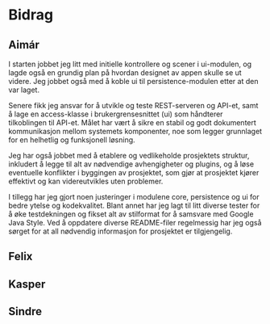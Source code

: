 # Bidrag

## Aimár
I starten jobbet jeg litt med initielle kontrollere og scener i ui-modulen, og lagde også en grundig plan på hvordan designet av appen skulle se ut videre. Jeg jobbet også med å koble ui til persistence-modulen etter at den var laget. 

Senere fikk jeg ansvar for å utvikle og teste REST-serveren og API-et, samt å lage en access-klasse i brukergrensesnittet (ui) som håndterer tilkoblingen til API-et. Målet har vært å sikre en stabil og godt dokumentert kommunikasjon mellom systemets komponenter, noe som legger grunnlaget for en helhetlig og funksjonell løsning.

Jeg har også jobbet med å etablere og vedlikeholde prosjektets struktur, inkludert å legge til alt av nødvendige avhengigheter og plugins, og å løse eventuelle konflikter i byggingen av prosjektet, som gjør at prosjektet kjører effektivt og kan videreutvikles uten problemer. 

I tillegg har jeg gjort noen justeringer i modulene core, persistence og ui for bedre ytelse og kodekvalitet. Blant annet har jeg lagt til litt diverse tester for å øke testdekningen og fikset alt av stilformat for å samsvare med Google Java Style. Ved å oppdatere diverse README-filer regelmessig har jeg også sørget for at all nødvendig informasjon for prosjektet er tilgjengelig.

## Felix

## Kasper

## Sindre